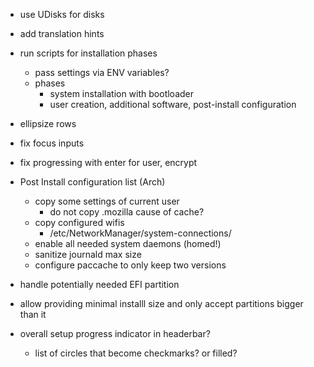 * use UDisks for disks

* add translation hints

* run scripts for installation phases
    * pass settings via ENV variables?
    * phases
        * system installation with bootloader
        * user creation, additional software, post-install configuration

* ellipsize rows

* fix focus inputs

* fix progressing with enter for user, encrypt

* Post Install configuration list (Arch)
    * copy some settings of current user
        * do not copy .mozilla cause of cache?
    * copy configured wifis
        * /etc/NetworkManager/system-connections/
    * enable all needed system daemons (homed!)
    * sanitize journald max size
    * configure paccache to only keep two versions

* handle potentially needed EFI partition

* allow providing minimal installl size and only accept partitions bigger than it

* overall setup progress indicator in headerbar?
    * list of circles that become checkmarks? or filled?